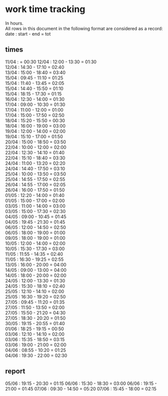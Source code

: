 # work time tracking

In hours.  
All rows in this document in the following format are considered as a record:  
date : start - end = tot  

## times

11/04 : = 00:30
12/04 : 12:00 - 13:30 = 01:30  
12/04 : 14:30 - 17:10 = 02:40  
13/04 : 15:00 - 18:40 = 03:40  
15/04 : 09:45 - 11:10 = 01:25  
15/04 : 11:40 - 13:45 = 02:05  
15/04 : 14:40 - 15:50 = 01:10  
15/04 : 18:15 - 17:30 = 01:15  
16/04 : 12:30 - 14:00 = 01:30  
17/04 : 09:00 - 10:30 = 01:30  
17/04 : 11:00 - 12:00 = 01:00  
17/04 : 15:00 - 17:50 = 02:50  
18/04 : 15:20 - 15:50 = 00:30  
18/04 : 16:00 - 19:00 = 03:00  
19/04 : 12:00 - 14:00 = 02:00  
19/04 : 15:10 - 17:00 = 01:50  
20/04 : 15:00 - 18:50 = 03:50  
22/04 : 10:00 - 12:00 = 02:00  
22/04 : 12:30 - 14:10 = 01:40  
22/04 : 15:10 - 18:40 = 03:30  
24/04 : 11:00 - 13:20 = 02:20  
24/04 : 14:40 - 17:50 = 03:10  
25/04 : 10:00 - 13:50 = 03:50  
25/04 : 14:55 - 17:50 = 02:55  
26/04 : 14:55 - 17:00 = 02:05  
26/04 : 16:00 - 17:50 = 01:50  
01/05 : 12:20 - 14:00 = 01:40  
01/05 : 15:00 - 17:00 = 02:00  
03/05 : 11:00 - 14:00 = 03:00  
03/05 : 15:00 - 17:30 = 02:30  
04/05 : 09:00 - 10:45 = 01:45  
04/05 : 19:45 - 21:30 = 01:45  
06/05 : 12:00 - 14:50 = 02:50  
06/05 : 18:00 - 19:00 = 01:00  
09/05 : 18:00 - 19:00 = 01:00  
10/05 : 12:00 - 14:00 = 02:00  
10/05 : 15:30 - 17:30 = 03:00  
11/05 : 11:55 - 14:35 = 02:40  
11/05 : 16:30 - 19:25 = 02:55  
13/05 : 16:00 - 20:00 = 04:00  
14/05 : 09:00 - 13:00 = 04:00  
14/05 : 18:00 - 20:00 = 02:00  
24/05 : 12:00 - 13:30 = 01:30  
24/05 : 15:30 - 18:10 = 02:40  
25/05 : 12:10 - 14:10 = 02:00  
25/05 : 16:30 - 19:20 = 02:50  
27/05 : 09:45 - 11:20 = 01:35  
27/05 : 11:50 - 13:50 = 02:00  
27/05 : 15:50 - 21:20 = 04:30  
27/05 : 18:30 - 20:20 = 01:50  
30/05 : 19:15 - 20:55 = 01:40  
01/06 : 18:25 - 19:15 = 00:50  
03/06 : 12:10 - 14:10 = 02:00  
03/06 : 15:35 - 18:50 = 03:15  
03/06 : 19:00 -	21:00 = 02:00  
04/06 : 08:55 -	10:20 = 01:25  
04/06 : 19:30 -	22:00 = 02:30  

## report

05/06 : 19:15 - 20:30 = 01:15
06/06 : 15:30 - 18:30 = 03:00
06/06 : 19:15 - 21:00 = 01:45
07/06 : 09:30 - 14:50 = 05:20
07/06 : 15:45 - 18:00 = 02:15
